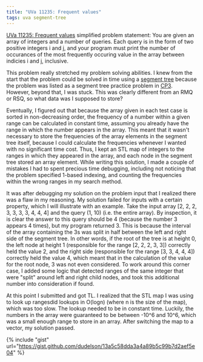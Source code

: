 ```yaml
---
title: "UVa 11235: Frequent values"
tags: uva segment-tree
---
```

[UVa 11235: Frequent values](https://uva.onlinejudge.org/external/112/p11235.pdf) simplified problem statement: You are given an array of integers and a number of queries. Each query is in the form of two positive integers i and j, and your program must print the number of occurances of the most frequently occuring value in the array between indicies i and j, inclusive.
<!--more-->
This problem really stretched my problem solving abilities. I knew from the start that the problem could be solved in time using a [segment tree](http://www.geeksforgeeks.org/segment-tree-set-1-range-minimum-query/) because the problem was listed as a segment tree practice problem in [CP3](http://cpbook.net/). However, beyond that, I was stuck. This was clearly different from an RMQ or RSQ, so what data was I supposed to store?

Eventually, I figured out that because the array given in each test case is sorted in non-decreasing order, the frequency of a number within a given range can be calculated in constant time, assuming you already have the range in which the number appears in the array. This meant that it wasn't necessary to store the frequencies of the array elements in the segment tree itself, because I could calculate the frequencies whenever I wanted with no significant time cost. Thus, I kept an STL map of integers to the ranges in which they appeared in the array, and each node in the segment tree stored an array element. While writing this solution, I made a couple of mistakes I had to spent precious time debugging, including not noticing that the problem specified 1-based indexing, and counting the frequencies within the wrong ranges in my search method.

It was after debugging my solution on the problem input that I realized there was a flaw in my reasoning. My solution failed for inputs with a certain property, which I will illustrate with an example. Take the input array [2, 2, 2, 3, 3, 3, 3, 4, 4, 4] and the query (1, 10) (i.e. the entire array). By inspection, it is clear the answer to this query should be 4 (because the number 3 appears 4 times), but my program returned 3. This is because the interval of the array containing the 3s was split in half between the left and right side of the segment tree. In other words, if the root of the tree is at height 0, the left node at height 1 (responsible for the range [2, 2, 2, 3, 3]) correctly held the value 2, and the right side (responsible for the range [3, 3, 4, 4, 4]) correctly held the value 4, which meant that in the calculation of the value for the root node, 3 was not even considered. To work around this corner case, I added some logic that detected ranges of the same integer that were "split" around left and right child nodes, and took this additional number into consideration if found.

At this point I submitted and got TL. I realized that the STL map I was using to look up rangesdid lookups in O(logn) (where n is the size of the map), which was too slow. The lookup needed to be in constant time. Luckily, the numbers in the array were guaranteed to be between -10^6 and 10^6, which was a small enough range to store in an array. After switching the map to a vector, my solution passed.

{% include "gist" url="https://gist.github.com/dudelson/13a5c58dda3a4a89b5c99b7d2aef5e04" %}
